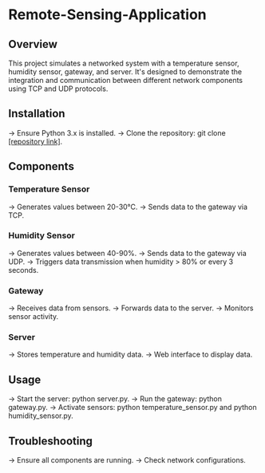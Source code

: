 # Remote-Sensing-Application
## Overview
This project simulates a networked system with a temperature sensor, humidity sensor, gateway, and server. It's designed to demonstrate the integration and communication between different network components using TCP and UDP protocols.

## Installation
-> Ensure Python 3.x is installed.
-> Clone the repository: git clone [[repository link]](https://github.com/utkubayguven/Remote-Sensing-Application).

## Components

### Temperature Sensor
-> Generates values between 20-30°C.
-> Sends data to the gateway via TCP.

### Humidity Sensor
-> Generates values between 40-90%.
-> Sends data to the gateway via UDP.
-> Triggers data transmission when humidity > 80% or every 3 seconds.

### Gateway
-> Receives data from sensors.
-> Forwards data to the server.
-> Monitors sensor activity.

### Server
-> Stores temperature and humidity data.
-> Web interface to display data.

## Usage
-> Start the server: python server.py.
-> Run the gateway: python gateway.py.
-> Activate sensors: python temperature_sensor.py and python humidity_sensor.py.

## Troubleshooting
-> Ensure all components are running.
-> Check network configurations.
